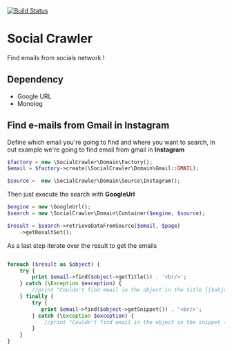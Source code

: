 [![Build Status](https://travis-ci.org/marabesi/social-crawler.svg?branch=master)](https://travis-ci.org/marabesi/social-crawler)

# Social Crawler

Find emails from socials network !

## Dependency

* Google URL
* Monolog

## Find e-mails from Gmail in Instagram

Define which email you're going to find and where you want to search, in out example we're going to find
email from gmail in **Instagram**

``` php
$factory = new \SocialCrawler\Domain\Factory();
$email = $factory->create(\SocialCrawler\Domain\Gmail::GMAIL);

$source =  new \SocialCrawler\Domain\Source\Instagram();
```

Then just execute the search with **GoogleUrl**

``` php
$engine = new \GoogleUrl();
$search = new \SocialCrawler\Domain\Container($engine, $source);

$result = $search->retrieveDataFromSource($email, $page)
    ->getResultSet();
```

As a last step iterate over the result to get the emails

``` php

foreach ($result as $object) {
    try {
        print $email->find($object->getTitle()) . '<br/>';
    } catch (\Exception $exception) {
        //print "Couldn't find email in the object in the title ({$object->getTitle()}) <br/>";
    } finally {
        try {
           print $email->find($object->getSnippet()) . '<br/>';
        } catch (\Exception $exception) {
            //print "Couldn't find email in the object in the snippet ({$object->getSnippet()}) <br/>";
        }
    }
}
```

